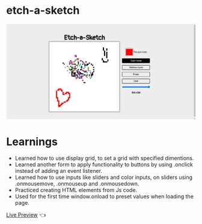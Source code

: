 # etch-a-sketch

<img src='./images/finalApp.jpeg'/>

# Learnings

- Learned how to use display grid, to set a grid with specified dimentions.
- Learned another form to apply functionality to buttons by using .onclick instead of adding an event listener.
- Learned how to use inputs like sliders and color inputs, on sliders using .onmousemove, .onmouseup and .onmousedown.
- Practiced creating HTML elements from Js code.
- Used for the first time window.onload to preset values when loading the page.

[Live Preview](https://raulurdanetag.github.io/etch-a-sketch/) 👈
